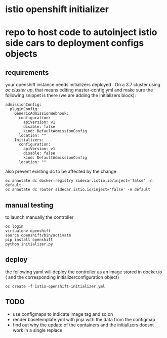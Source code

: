 # istio openshift initializer

# repo to host code to autoinject istio side cars to deployment configs objects



## requirements

your openshift instance needs initializers deployed . On a 3.7 cluster using *oc cluster up*, that means editing master-config.yml and make sure the following snippet is there (we are adding the Initializers block):

```
admissionConfig:
  pluginConfig:
    GenericAdmissionWebhook:
      configuration:
        apiVersion: v1
        disable: false
        kind: DefaultAdmissionConfig
      location: ""
    Initializers:
      configuration:
        apiVersion: v1
        disable: false
        kind: DefaultAdmissionConfig
      location: ""
```

also prevent existing dc to be affected by the change 

```
oc annotate dc docker-registry sidecar.istio.io/inject='false' -n default
oc annotate dc router sidecar.istio.io/inject='false' -n default
```

## manual testing

to launch manually the controller 

```
oc login
virtualenv openshift
source openshift/bin/activate
pip install openshift
python initializer.py
```

## deploy 

the following yaml will deploy the controller as an image stored in docker.io ( and the corresponding initializerconfiguration object) 

```
oc create -f istio-openshift-initializer.yml
```

## TODO

- use configmaps to indicate image tag and so on
- render basetemplate.yml with jinja with the data from the configmap
- find out why the update of the containers and the initializers doesnt work in a single replace
